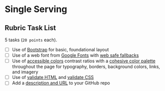 # Single Serving
## Rubric Task List

5 tasks (`20 points` each).

- [ ] Use of [Bootstrap](https://getbootstrap.com) for basic, foundational layout
- [ ] Use of a web font from [Google Fonts](https://fonts.google.com) with [web safe fallbacks](http://cssfontstack.com)
- [ ] Use of [accessible colors](https://accessible-colors.com) contrast ratios with a [cohesive color palette](https://www.smashingmagazine.com/2016/04/web-developer-guide-color/) throughout the page for typography, borders, background colors, links, and imagery
- [ ] Use of [validate HTML](https://validator.w3.org/nu/) and [validate CSS](http://jigsaw.w3.org/css-validator/)
- [ ] Add a [description and URL](https://i.imgur.com/CexeWBQ.gif) to your GitHub repo

